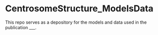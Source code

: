 # CentrosomeStructure_ModelsData
This repo serves as a depository for the models and data used in the publication ___.
